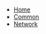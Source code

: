 <!-- docs/_sidebar.md -->
#  

* [Home](/README.md)  
* [Common](/common/resource_groups.md)
* [Network](/network/README.md)
